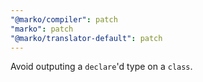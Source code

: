 ```yaml
---
"@marko/compiler": patch
"marko": patch
"@marko/translator-default": patch
---
```


Avoid outputing a `declare`'d type on a `class`.
